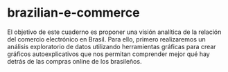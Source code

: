 # brazilian-e-commerce
El objetivo de este cuaderno es proponer una visión analítica de la relación del comercio electrónico en Brasil. Para ello, primero realizaremos un análisis exploratorio de datos utilizando herramientas gráficas para crear gráficos autoexplicativos que nos permitan comprender mejor qué hay detrás de las compras online de los brasileños. 
